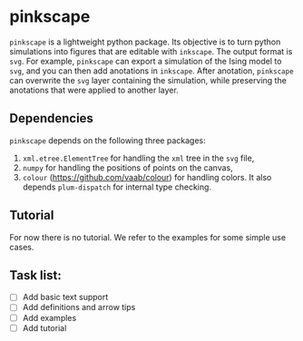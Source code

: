 # pinkscape
`pinkscape` is a lightweight python package. Its objective is to turn python
simulations into figures that are editable with `inkscape`. The output format is
`svg`. For example, `pinkscape` can export a simulation of the Ising model to
`svg`, and you can then add anotations in `inkscape`. After anotation,
`pinkscape` can overwrite the `svg` layer containing the simulation, while
preserving the anotations that were applied to another layer.

## Dependencies
`pinkscape` depends on the following three packages:
1. `xml.etree.ElementTree` for handling the `xml` tree in the `svg` file,
2. `numpy` for handling the positions of points on the canvas,
3. `colour` (https://github.com/vaab/colour) for handling colors.
It also depends `plum-dispatch` for internal type checking.

## Tutorial 
For now there is no tutorial. We refer to the examples for some simple use cases.

## Task list: 
- [ ] Add basic text support
- [ ] Add definitions and arrow tips
- [ ] Add examples
- [ ] Add tutorial
